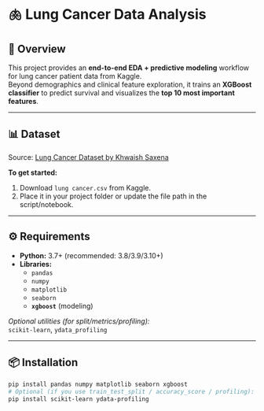 # 🫁 Lung Cancer Data Analysis

## 📌 Overview
This project provides an **end-to-end EDA + predictive modeling** workflow for lung cancer patient data from Kaggle.  
Beyond demographics and clinical feature exploration, it trains an **XGBoost classifier** to predict survival and visualizes the **top 10 most important features**.

---

## 📊 Dataset
Source: [Lung Cancer Dataset by Khwaish Saxena](https://www.kaggle.com/datasets/khwaishsaxena/lung-cancer-dataset)

**To get started:**
1. Download `lung cancer.csv` from Kaggle.
2. Place it in your project folder or update the file path in the script/notebook.

---

## ⚙️ Requirements
- **Python:** 3.7+ (recommended: 3.8/3.9/3.10+)
- **Libraries:**
  - `pandas`
  - `numpy`
  - `matplotlib`
  - `seaborn`
  - **`xgboost`** (modeling)

*Optional utilities (for split/metrics/profiling):*  
`scikit-learn`, `ydata_profiling`

---

## 📦 Installation
```bash
pip install pandas numpy matplotlib seaborn xgboost
# Optional (if you use train_test_split / accuracy_score / profiling):
pip install scikit-learn ydata-profiling
